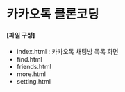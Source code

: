 # 카카오톡 클론코딩
#### [파일 구성]
- index.html : 카카오톡 채팅방 목록 화면
- find.html
- friends.html
- more.html
- setting.html

<br>   